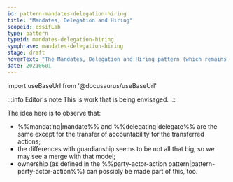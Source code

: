 ```yaml
---
id: pattern-mandates-delegation-hiring
title: "Mandates, Delegation and Hiring"
scopeid: essifLab
type: pattern
typeid: mandates-delegation-hiring
symphrase: mandates-delegation-hiring
stage: draft
hoverText: "The Mandates, Delegation and Hiring pattern (which remains to be documented) captures the ideas behind Mandating, Delegating, Hiring and their relations. This is a work-in-progress."
date: 20210601
---
```


import useBaseUrl from '@docusaurus/useBaseUrl'

:::info Editor's note
This is work that is being envisaged.
:::

The idea here is to observe that:
- %%mandating|mandate%% and %%delegating|delegate%% are the same except for the transfer of accountability for the transferred actions;
- the differences with guardianship seems to be not all that big, so we may see a merge with that model;
- ownership (as defined in the %%party-actor-action pattern|pattern-party-actor-action%%) can possibly be made part of this, too.